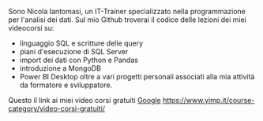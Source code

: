 Sono Nicola Iantomasi, un IT-Trainer specializzato nella programmazione per l'analisi dei dati. Sul mio Github troverai il codice delle lezioni dei miei videocorsi su:
- linguaggio SQL e scritture delle query 
- piani d'esecuzione di SQL Server
- import dei dati con Python e Pandas
- introduzione a MongoDB
- Power BI Desktop
oltre a vari progetti personali associati alla mia attività da formatore e sviluppatore.

Questo il link ai miei video corsi gratuiti <a href="https://www.yimp.it/course-category/video-corsi-gratuiti/" target="_blank">Google</a> https://www.yimp.it/course-category/video-corsi-gratuiti/

<!--
**iantomasinicola/iantomasinicola** is a ✨ _special_ ✨ repository because its `README.md` (this file) appears on your GitHub profile.

Here are some ideas to get you started:

- 🔭 I’m currently working on ...
- 🌱 I’m currently learning ...
- 👯 I’m looking to collaborate on ...
- 🤔 I’m looking for help with ...
- 💬 Ask me about ...
- 📫 How to reach me: ...
- 😄 Pronouns: ...
- ⚡ Fun fact: ...
-->
